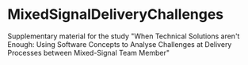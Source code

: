 # MixedSignalDeliveryChallenges
Supplementary material for the study "When Technical Solutions aren't Enough: Using Software Concepts to Analyse Challenges at Delivery Processes between Mixed-Signal Team Member" 
